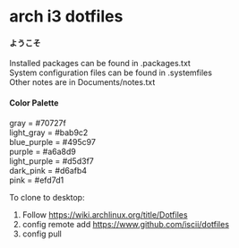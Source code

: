 # arch i3 dotfiles
#### ようこそ
Installed packages can be found in .packages.txt<br/>
System configuration files can be found in .systemfiles<br/>
Other notes are in Documents/notes.txt

#### Color Palette
gray = #70727f <br/>
light_gray = #bab9c2 <br/>
blue_purple = #495c97 <br/>
purple = #a6a8d9 <br/>
light_purple = #d5d3f7 <br/>
dark_pink = #d6afb4 <br/>
pink = #efd7d1

To clone to desktop:
1. Follow https://wiki.archlinux.org/title/Dotfiles
2. config remote add https://www.github.com/iscii/dotfiles
3. config pull
